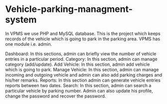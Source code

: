 # Vehicle-parking-managment-system

In VPMS we use PHP and MySQL database. This is the project which keeps records of the vehicle which is going to park in the parking area. VPMS has one module i.e. admin.

Dashboard: In this sections, admin can briefly view the number of vehicle entries in a particular period.
Category: In this section, admin can manage category (add/update).
Add Vehicle: In this section, admin add vehicle which is going to park.
Manage Vehicle: In this section, admin can manage incoming and outgoing vehicle and admin can also add parking charges and his/her remarks.
Reports: In this section admin can generate vehicle entries reports between two dates.
Search: In this section, admin can search a particular vehicle by parking number.
Admin can also update his profile, change the password and recover the password.
